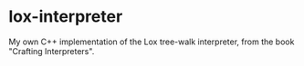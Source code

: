 # lox-interpreter
My own C++ implementation of the Lox tree-walk interpreter, from the book "Crafting Interpreters".
